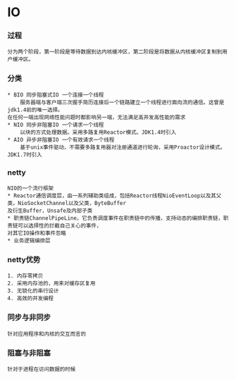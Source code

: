 # IO

### 过程

    分为两个阶段，第一阶段是等待数据到达内核缓冲区，第二阶段是将数据从内核缓冲区复制到用户缓冲区。
    
### 分类
    * BIO 同步阻塞式IO 一个连接一个线程
        服务器端与客户端三次握手简历连接后一个链路建立一个线程进行面向流的通信。这曾是jdk1.4前的唯一选择。
    在任何一端出现网络性能问题时都影响另一端，无法满足高并发高性能的需求
    * NIO 同步非阻塞IO 一个请求一个线程
        以块的方式处理数据。采用多路复用Reactor模式。JDK1.4时引入
    * AIO 异步非阻塞IO 一个有效请求一个线程
        基于unix事件驱动，不需要多路复用器对注册通道进行轮询，采用Proactor设计模式。JDK1.7时引入
        
### netty
    NIO的一个流行框架
    * Reactor通信调度层，由一系列辅助类组成，包括Reactor线程NioEventLoop以及其父类，NioSocketChannel以及父类，ByteBuffer
    及衍生Buffer，Unsafe及内部子类
    * 职责链ChannelPipeLine，它负责调度事件在职责链中的传播，支持动态的编排职责链，职责链可以选择性的拦截自己关心的事件，
    对其它IO操作和事件忽略
    * 业务逻辑编排层
    
### netty优势
    1. 内存零拷贝
    2. 采用内存池的，用来对缓存区复用
    3. 无锁化的串行设计
    4. 高效的并发编程
    
### 同步与非同步
    针对应用程序和内核的交互而言的
    
### 阻塞与非阻塞
    针对于进程在访问数据的时候
